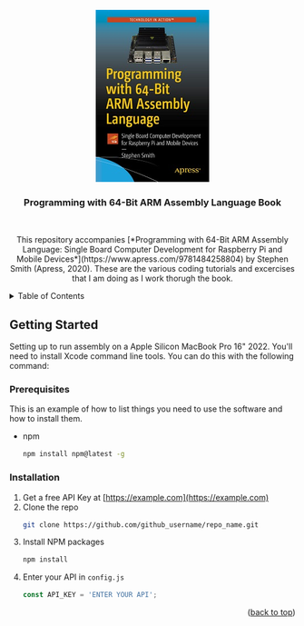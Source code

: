 <div id="top"></div>

<!-- PROJECT LOGO -->
<br />
<div align="center">
  <a href="https://github.com/ChessMess/ProgrammingWith64BitArmAssemblyLanguage">
    <img src="https://raw.githubusercontent.com/ChessMess/ProgrammingWith64BitArmAssemblyLanguage/main/images/bookfrontcover.jpeg" alt="Book Cover" width="200" height="303">
  </a>

<h3 align="center">Programming with 64-Bit ARM Assembly Language Book</h3>
 <br/>
  <p align="center">
    This repository accompanies [*Programming with 64-Bit ARM Assembly Language: Single Board Computer Development for Raspberry Pi and Mobile Devices*](https://www.apress.com/9781484258804) by Stephen Smith (Apress, 2020). These are the various coding tutorials and excercises that I am doing as I work thorugh the book.
    <br />
  </p>
</div>



<!-- TABLE OF CONTENTS -->
<details>
  <summary>Table of Contents</summary>
  <ol>
    <li>
      <a href="#about-the-project">About The Project</a>
      <ul>
        <li><a href="#built-with">Built With</a></li>
      </ul>
    </li>
    <li>
      <a href="#getting-started">Getting Started</a>
      <ul>
        <li><a href="#prerequisites">Prerequisites</a></li>
        <li><a href="#installation">Installation</a></li>
      </ul>
    </li>
  </ol>
</details>

<!-- GETTING STARTED -->
## Getting Started

Setting up to run assembly on a Apple Silicon MacBook Pro 16" 2022. You'll need to install Xcode command line tools. You can do this with the following command: 

### Prerequisites

This is an example of how to list things you need to use the software and how to install them.
* npm
  ```sh
  npm install npm@latest -g
  ```

### Installation

1. Get a free API Key at [https://example.com](https://example.com)
2. Clone the repo
   ```sh
   git clone https://github.com/github_username/repo_name.git
   ```
3. Install NPM packages
   ```sh
   npm install
   ```
4. Enter your API in `config.js`
   ```js
   const API_KEY = 'ENTER YOUR API';
   ```

<p align="right">(<a href="#top">back to top</a>)</p>